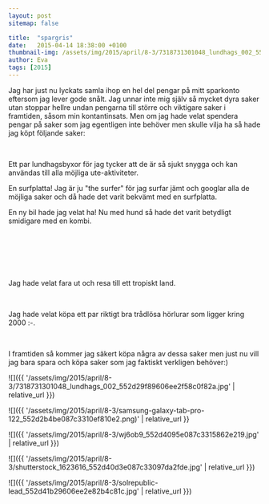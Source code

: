 ```yaml
---
layout: post
sitemap: false

title:  "spargris"
date:   2015-04-14 18:38:00 +0100
thumbnail-img: /assets/img/2015/april/8-3/7318731301048_lundhags_002_552d29f89606ee2f58c0f82a.jpg
author: Eva
tags: [2015]
---
```


Jag har just nu lyckats samla ihop en hel del pengar på mitt sparkonto eftersom jag lever gode snålt. Jag unnar inte mig själv så mycket dyra saker utan stoppar hellre undan pengarna till större och viktigare saker i framtiden, såsom min kontantinsats. Men om jag hade velat spendera pengar på saker som jag egentligen inte behöver men skulle vilja ha så hade jag köpt följande saker: 




 




Ett par lundhagsbyxor för jag tycker att de är så sjukt snygga och kan användas till alla möjliga ute-aktiviteter. 










En surfplatta! Jag är ju "the surfer" för jag surfar jämt och googlar alla de möjliga saker och då hade det varit bekvämt med en surfplatta.













En ny bil hade jag velat ha! Nu med hund så hade det varit betydligt smidigare med en kombi.




 










 







 







Jag hade velat fara ut och resa till ett tropiskt land.










 




Jag hade velat köpa ett par riktigt bra trådlösa hörlurar som ligger kring 2000 :-. 













 




I framtiden så kommer jag säkert köpa några av dessa saker men just nu vill jag bara spara och köpa saker som jag faktiskt verkligen behöver:)

![]({{ '/assets/img/2015/april/8-3/7318731301048_lundhags_002_552d29f89606ee2f58c0f82a.jpg'  | relative_url }})

![]({{ '/assets/img/2015/april/8-3/samsung-galaxy-tab-pro-122_552d2b4be087c3310ef810e2.png)'  | relative_url }}

![]({{ '/assets/img/2015/april/8-3/wj6ob9_552d4095e087c3315862e219.jpg'  | relative_url }})

![]({{ '/assets/img/2015/april/8-3/shutterstock_1623616_552d40d3e087c33097da2fde.jpg'  | relative_url }})

![]({{ '/assets/img/2015/april/8-3/solrepublic-lead_552d41b29606ee2e82b4c81c.jpg'  | relative_url }})


